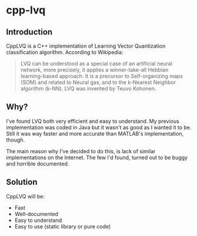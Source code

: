 cpp-lvq
=======

## Introduction

CppLVQ is a C++ implementation of Learning Vector Quantization classification algorithm. According to Wikipedia:

> LVQ can be understood as a special case of an artificial neural network, more precisely, it applies a winner-take-all Hebbian learning-based approach. It is a precursor to Self-organizing maps (SOM) and related to Neural gas, and to the k-Nearest Neighbor algorithm (k-NN). LVQ was invented by Teuvo Kohonen.

## Why?

I've found LVQ both very efficient and easy to understand. My previous implementation was coded in Java but it wasn't as good as I wanted it to be. Still it was way faster and more accurate than MATLAB's implementation, though. 

The main reason why I've decided to do this, is lack of similar implementations on the Internet. The few I'd found, turned out to be buggy and horrible documented.

## Solution

CppLVQ will be:

* Fast
* Well-documented
* Easy to understand
* Easy to use (static library or pure code)
